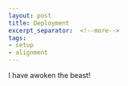 ```yaml
---
layout: post
title: Deployment
excerpt_separator:  <!--more-->
tags:
- setup
- alignment
---
```


I have awoken the beast! 
